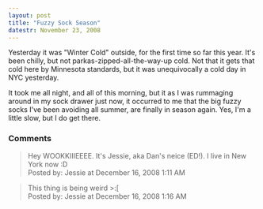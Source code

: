 ```yaml
---
layout: post
title: "Fuzzy Sock Season"
datestr: November 23, 2008
---
```


Yesterday it was "Winter Cold" outside, for the first time so far this year.  It's been chilly, but not parkas-zipped-all-the-way-up cold.  Not that it gets that cold here by Minnesota standards, but it was unequivocally a cold day in NYC yesterday.

It took me all night, and all of this morning, but it as I was rummaging around in my sock drawer just now, it occurred to me that the big fuzzy socks I've been avoiding all summer, are finally in season again.  Yes, I'm a little slow, but I do get there.

### Comments

<blockquote>
Hey WOOKKIIIEEEE. It's Jessie, aka Dan's neice (ED!). I live in New York now :D
<div class="post-meta">Posted by: Jessie at December 16, 2008  1:11 AM</div> </blockquote>
<blockquote>
This thing is being weird >:[
<div class="post-meta">Posted by: Jessie at December 16, 2008  1:16 AM</div> </blockquote>

